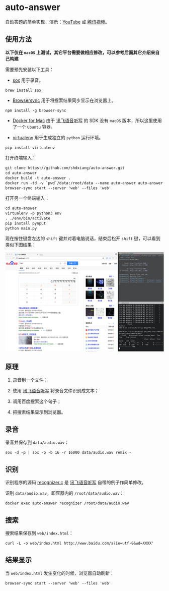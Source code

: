 # auto-answer

自动答题的简单实现，演示：[YouTube](https://youtu.be/vdNGpVV65CM) 或 [腾讯视频](https://youtu.be/vdNGpVV65CM)。

## 使用方法

**以下仅在 `macOS` 上测试，其它平台需要做相应修改，可以参考后面其它介绍来自己构建**

需要预先安装以下工具：

- [sox](http://sox.sourceforge.net/) 用于录音。

```
brew install sox
```

- [Browsersync](https://www.browsersync.io/) 用于将搜索结果同步显示在浏览器上。

```
npm install -g browser-sync
```

- [Docker for Mac](https://www.docker.com/docker-mac) 由于 [讯飞语音听写](http://www.xfyun.cn/services/voicedictation) 的 SDK 没有 `macOS` 版本，所以这里使用了一个 `Ubuntu` 容器。

- [virtualenv](https://virtualenv.pypa.io/en/stable/) 用于生成独立的 `python` 运行环境。

```
pip install virtualenv
```

打开终端输入：

```
git clone https://github.com/shdxiang/auto-answer.git
cd auto-answer
docker build -t auto-answer .
docker run -td -v `pwd`/data:/root/data --name auto-answer auto-answer
browser-sync start --server 'web' --files 'web'
```

打开另一个终端输入：

```
cd auto-answer
virtualenv -p python3 env
. ./env/bin/activate
pip install pynput
python main.py
```

现在按住键盘左边的 `shift` 键并对着电脑说话，结束后松开 `shift` 键，可以看到类似下图结果：

![img/demo.png](img/demo.png)

## 原理

1. 录音到一个文件；

2. 使用 [讯飞语音听写](http://www.xfyun.cn/services/voicedictation) 将录音文件识别成文本；

3. 调用百度搜索这个句子；

4. 把搜素结果显示到浏览器。

## 录音

录音并保存到 `data/audio.wav`：

```
sox -d -p | sox -p -b 16 -r 16000 data/audio.wav remix -
```

## 识别

识别程序的源码 [recognizer.c](./recognizer.c) 是 [讯飞语音听写](http://www.xfyun.cn/services/voicedictation) 自带的例子作简单修改。

识别 `data/audio.wav`，即容器内的 `/root/data/audio.wav`：

```
docker exec auto-answer recognizer /root/data/audio.wav
```

## 搜索

搜索结果保存到 `web/index.html`：

```
curl -L -o web/index.html http://www.baidu.com/s?ie=utf-8&wd=XXXX'
```

## 结果显示

当 `web/index.html` 发生变化的时候，浏览器自动刷新：

```
browser-sync start --server 'web' --files 'web'
```

